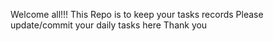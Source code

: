 Welcome all!!!
This Repo is to keep your tasks records
Please update/commit your daily tasks here
Thank you
